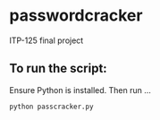 # passwordcracker
ITP-125 final project
## To run the script:
Ensure Python is installed. Then run ...
```
python passcracker.py
```
